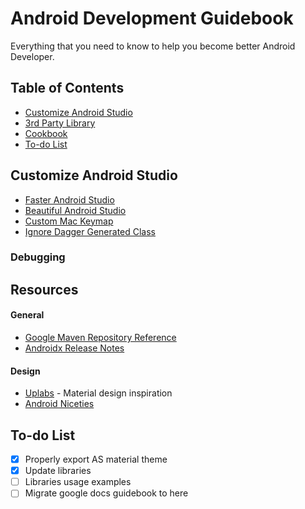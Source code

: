 # Android Development Guidebook

Everything that you need to know to help you become better Android Developer.

## Table of Contents

* [Customize Android Studio](#customize-android-studio)
* [3rd Party Library](https://github.com/100nandoo/Android-Development-Guidebook/blob/master/customization/Library.md)
* [Cookbook](https://github.com/100nandoo/Android-Development-Guidebook/blob/master/customization/Cookbook.md)
* [To-do List](#to-do-list)

## Customize Android Studio

* [Faster Android Studio](https://github.com/100nandoo/Android-Development-Guidebook/blob/master/customization/Faster_Android_Studio.md)
* [Beautiful Android Studio](https://github.com/100nandoo/Android-Development-Guidebook/blob/master/customization/Beautiful_Android_Studio.md)
* [Custom Mac Keymap](https://github.com/100nandoo/Android-Development-Guidebook/blob/master/customization/Custom_Mac_Keymap.md)
* [Ignore Dagger Generated Class](https://github.com/100nandoo/Android-Development-Guidebook/blob/master/customization/Ignore_Dagger.md)

### Debugging

## Resources

#### General

* [Google Maven Repository Reference](https://dl.google.com/dl/android/maven2/index.html)
* [Androidx Release Notes](https://developer.android.com/jetpack/androidx/releases/activity)

#### Design

* [Uplabs](https://www.uplabs.com/android) - Material design inspiration
* [Android Niceties](https://androidniceties.tumblr.com/)

## To-do List

- [x] Properly export AS material theme
- [x] Update libraries
- [ ] Libraries usage examples
- [ ] Migrate google docs guidebook to here
